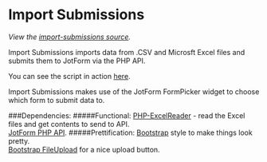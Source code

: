 Import Submissions
================================

*View the [import-submissions source](https://github.com/jotform/api-use-cases/tree/master/import-submissions).*

Import Submissions imports data from .CSV and Microsft Excel files and submits them to JotForm via the PHP API.

You can see the script in action [here](http://www.jotform.com/import-submissions).  

Import Submissions makes use of the JotForm FormPicker widget to choose which form to submit data to.

###Dependencies:
#####Functional:
[PHP-ExcelReader](http://sourceforge.net/projects/phpexcelreader/) - read the Excel files and get contents to send to API.  
[JotForm PHP API](https://github.com/jotform/jotform-api-php).
#####Prettification:
[Bootstrap](http://bootstrapdocs.com/v2.2.2/docs/getting-started.html) style to make things look pretty.  
[Bootstrap FileUpload](http://jasny.github.io/bootstrap/javascript.html#fileupload)  for a nice upload button.


